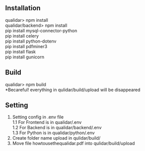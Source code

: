 ## Installation
qualidar> npm install<br/>
qualidar/backend> npm install<br/>
pip install mysql-connector-python<br>
pip install celery<br>
pip install python-dotenv<br>
pip install pdfminer3<br>
pip install flask<br>
pip install gunicorn<br/>

## Build
qualidar> npm build<br/>
*Becareful! everything in qulidar/build/upload will be disappeared<br/>

## Setting
1. Setting config in .env file<br/>
  1.1 For Frontend is in qualidar/.env<br/>
  1.2 For Backend is in qualidar/backend/.env<br/>
  1.3 For Python is in qualidar/python/.env<br/>
2. Create folder name upload in qulidar/build/<br/>
3. Move file howtousethequalidar.pdf into qulidar/build/upload<br/>

